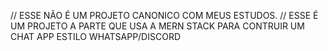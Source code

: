 // ESSE NÃO É UM PROJETO CANONICO COM MEUS ESTUDOS.
// ESSE É UM PROJETO A PARTE QUE USA A MERN STACK PARA CONTRUIR UM CHAT APP ESTILO WHATSAPP/DISCORD